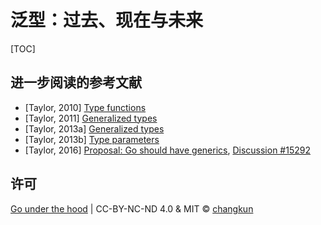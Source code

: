 # 泛型：过去、现在与未来

[TOC]

## 进一步阅读的参考文献

- [Taylor, 2010] [Type functions](https://go.googlesource.com/proposal/+/master/design/15292/2010-06-type-functions.md)
- [Taylor, 2011] [Generalized types](https://go.googlesource.com/proposal/+/master/design/15292/2011-03-gen.md)
- [Taylor, 2013a] [Generalized types](https://go.googlesource.com/proposal/+/master/design/15292/2013-10-gen.md)
- [Taylor, 2013b] [Type parameters](https://go.googlesource.com/proposal/+/master/design/15292/2013-12-type-params.md)
- [Taylor, 2016] [Proposal: Go should have generics](https://go.googlesource.com/proposal/+/master/design/15292-generics.md), [Discussion #15292](https://golang.org/issue/15292)

## 许可

[Go under the hood](https://github.com/changkun/go-under-the-hood) | CC-BY-NC-ND 4.0 & MIT &copy; [changkun](https://changkun.de)
